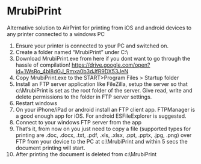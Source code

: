# MrubiPrint
Alternative solution to AirPrint for printing from iOS and android devices
to any printer connected to a windows PC

1. Ensure your printer is connected to your PC and switched on.
2. Create a folder named “MrubiPrint” under C:\
3. Download MrubiPrint.exe from here if you dont want to go through the hassle of compilation!
https://drive.google.com/open?id=1WsRo_4bI8dGJ_Rmxa0b3dJfR9DX53JeN
4. Copy MrubiPrint.exe to the START>Program Files > Startup folder
6. Install an FTP server application like FileZilla, setup the server so that 
c:\MrubiPrint is set as the root folder of the server. Give read, write and delete permissions to the folder in FTP server settings.
7. Restart windows
8. On your iPhone/iPad or android install an FTP client app. FTPManager is a good enough app for iOS. For android ESFileExplorer is suggested.
9. Connect to your windows FTP server from the app
10. That’s it, from now on you just need to copy a file (supported types for printing are .doc, .docx, .txt, .pdf, .xls, .xlsx, .ppt, .pptx, .jpg, .png) over FTP from your device to the PC  at c:\MrubiPrint and within 5 secs the document printing will start.
11. After printing the document is deleted from c:\MrubiPrint
